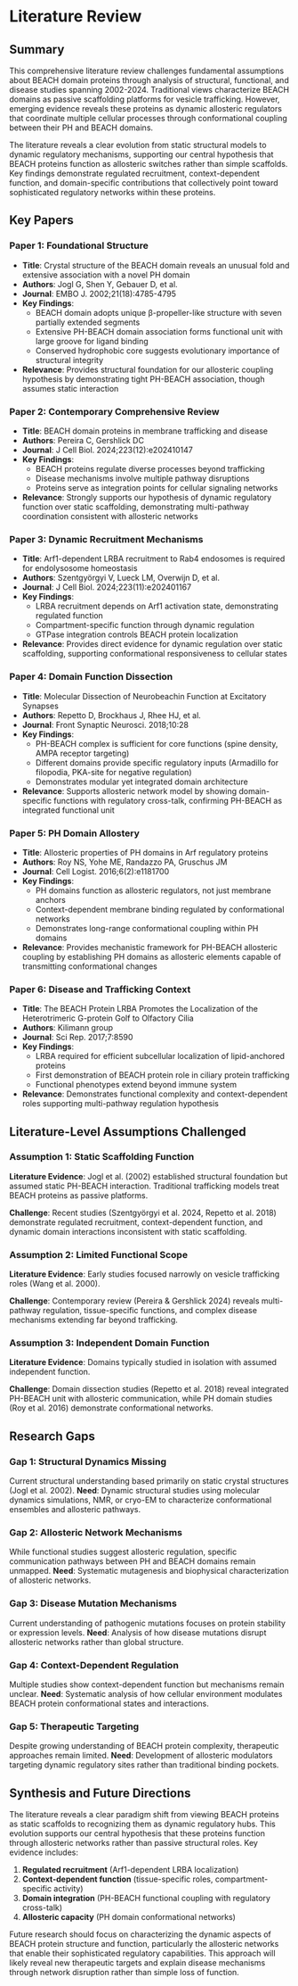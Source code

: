 



# Literature Review

## Summary

This comprehensive literature review challenges fundamental assumptions about BEACH domain proteins through analysis of structural, functional, and disease studies spanning 2002-2024. Traditional views characterize BEACH domains as passive scaffolding platforms for vesicle trafficking. However, emerging evidence reveals these proteins as dynamic allosteric regulators that coordinate multiple cellular processes through conformational coupling between their PH and BEACH domains.

The literature reveals a clear evolution from static structural models to dynamic regulatory mechanisms, supporting our central hypothesis that BEACH proteins function as allosteric switches rather than simple scaffolds. Key findings demonstrate regulated recruitment, context-dependent function, and domain-specific contributions that collectively point toward sophisticated regulatory networks within these proteins.

## Key Papers

### Paper 1: Foundational Structure
- **Title**: Crystal structure of the BEACH domain reveals an unusual fold and extensive association with a novel PH domain
- **Authors**: Jogl G, Shen Y, Gebauer D, et al.
- **Journal**: EMBO J. 2002;21(18):4785-4795
- **Key Findings**: 
  - BEACH domain adopts unique β-propeller-like structure with seven partially extended segments
  - Extensive PH-BEACH domain association forms functional unit with large groove for ligand binding
  - Conserved hydrophobic core suggests evolutionary importance of structural integrity
- **Relevance**: Provides structural foundation for our allosteric coupling hypothesis by demonstrating tight PH-BEACH association, though assumes static interaction

### Paper 2: Contemporary Comprehensive Review
- **Title**: BEACH domain proteins in membrane trafficking and disease
- **Authors**: Pereira C, Gershlick DC
- **Journal**: J Cell Biol. 2024;223(12):e202410147
- **Key Findings**: 
  - BEACH proteins regulate diverse processes beyond trafficking
  - Disease mechanisms involve multiple pathway disruptions
  - Proteins serve as integration points for cellular signaling networks
- **Relevance**: Strongly supports our hypothesis of dynamic regulatory function over static scaffolding, demonstrating multi-pathway coordination consistent with allosteric networks

### Paper 3: Dynamic Recruitment Mechanisms
- **Title**: Arf1-dependent LRBA recruitment to Rab4 endosomes is required for endolysosome homeostasis
- **Authors**: Szentgyörgyi V, Lueck LM, Overwijn D, et al.
- **Journal**: J Cell Biol. 2024;223(11):e202401167
- **Key Findings**: 
  - LRBA recruitment depends on Arf1 activation state, demonstrating regulated function
  - Compartment-specific function through dynamic regulation
  - GTPase integration controls BEACH protein localization
- **Relevance**: Provides direct evidence for dynamic regulation over static scaffolding, supporting conformational responsiveness to cellular states

### Paper 4: Domain Function Dissection
- **Title**: Molecular Dissection of Neurobeachin Function at Excitatory Synapses
- **Authors**: Repetto D, Brockhaus J, Rhee HJ, et al.
- **Journal**: Front Synaptic Neurosci. 2018;10:28
- **Key Findings**: 
  - PH-BEACH complex is sufficient for core functions (spine density, AMPA receptor targeting)
  - Different domains provide specific regulatory inputs (Armadillo for filopodia, PKA-site for negative regulation)
  - Demonstrates modular yet integrated domain architecture
- **Relevance**: Supports allosteric network model by showing domain-specific functions with regulatory cross-talk, confirming PH-BEACH as integrated functional unit

### Paper 5: PH Domain Allostery
- **Title**: Allosteric properties of PH domains in Arf regulatory proteins
- **Authors**: Roy NS, Yohe ME, Randazzo PA, Gruschus JM
- **Journal**: Cell Logist. 2016;6(2):e1181700
- **Key Findings**: 
  - PH domains function as allosteric regulators, not just membrane anchors
  - Context-dependent membrane binding regulated by conformational networks
  - Demonstrates long-range conformational coupling within PH domains
- **Relevance**: Provides mechanistic framework for PH-BEACH allosteric coupling by establishing PH domains as allosteric elements capable of transmitting conformational changes

### Paper 6: Disease and Trafficking Context
- **Title**: The BEACH Protein LRBA Promotes the Localization of the Heterotrimeric G-protein Golf to Olfactory Cilia
- **Authors**: Kilimann group
- **Journal**: Sci Rep. 2017;7:8590
- **Key Findings**: 
  - LRBA required for efficient subcellular localization of lipid-anchored proteins
  - First demonstration of BEACH protein role in ciliary protein trafficking
  - Functional phenotypes extend beyond immune system
- **Relevance**: Demonstrates functional complexity and context-dependent roles supporting multi-pathway regulation hypothesis

## Literature-Level Assumptions Challenged

### Assumption 1: Static Scaffolding Function
**Literature Evidence**: Jogl et al. (2002) established structural foundation but assumed static PH-BEACH interaction. Traditional trafficking models treat BEACH proteins as passive platforms.

**Challenge**: Recent studies (Szentgyörgyi et al. 2024, Repetto et al. 2018) demonstrate regulated recruitment, context-dependent function, and dynamic domain interactions inconsistent with static scaffolding.

### Assumption 2: Limited Functional Scope
**Literature Evidence**: Early studies focused narrowly on vesicle trafficking roles (Wang et al. 2000).

**Challenge**: Contemporary review (Pereira & Gershlick 2024) reveals multi-pathway regulation, tissue-specific functions, and complex disease mechanisms extending far beyond trafficking.

### Assumption 3: Independent Domain Function
**Literature Evidence**: Domains typically studied in isolation with assumed independent function.

**Challenge**: Domain dissection studies (Repetto et al. 2018) reveal integrated PH-BEACH unit with allosteric communication, while PH domain studies (Roy et al. 2016) demonstrate conformational networks.

## Research Gaps

### Gap 1: Structural Dynamics Missing
Current structural understanding based primarily on static crystal structures (Jogl et al. 2002). **Need**: Dynamic structural studies using molecular dynamics simulations, NMR, or cryo-EM to characterize conformational ensembles and allosteric pathways.

### Gap 2: Allosteric Network Mechanisms
While functional studies suggest allosteric regulation, specific communication pathways between PH and BEACH domains remain unmapped. **Need**: Systematic mutagenesis and biophysical characterization of allosteric networks.

### Gap 3: Disease Mutation Mechanisms
Current understanding of pathogenic mutations focuses on protein stability or expression levels. **Need**: Analysis of how disease mutations disrupt allosteric networks rather than global structure.

### Gap 4: Context-Dependent Regulation
Multiple studies show context-dependent function but mechanisms remain unclear. **Need**: Systematic analysis of how cellular environment modulates BEACH protein conformational states and interactions.

### Gap 5: Therapeutic Targeting
Despite growing understanding of BEACH protein complexity, therapeutic approaches remain limited. **Need**: Development of allosteric modulators targeting dynamic regulatory sites rather than traditional binding pockets.

## Synthesis and Future Directions

The literature reveals a clear paradigm shift from viewing BEACH proteins as static scaffolds to recognizing them as dynamic regulatory hubs. This evolution supports our central hypothesis that these proteins function through allosteric networks rather than passive structural roles. Key evidence includes:

1. **Regulated recruitment** (Arf1-dependent LRBA localization)
2. **Context-dependent function** (tissue-specific roles, compartment-specific activity)  
3. **Domain integration** (PH-BEACH functional coupling with regulatory cross-talk)
4. **Allosteric capacity** (PH domain conformational networks)

Future research should focus on characterizing the dynamic aspects of BEACH protein structure and function, particularly the allosteric networks that enable their sophisticated regulatory capabilities. This approach will likely reveal new therapeutic targets and explain disease mechanisms through network disruption rather than simple loss of function.



